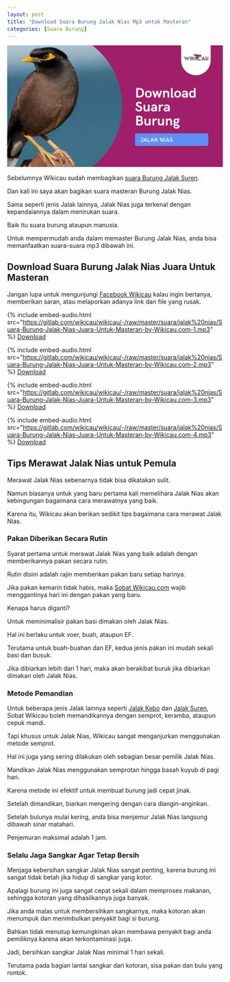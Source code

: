 ```yaml
---
layout: post
title: "Download Suara Burung Jalak Nias Mp3 untuk Masteran"
categories: [Suara Burung]
---
```


![](/images/suara-burung-jalak-nias.webp)

Sebelumnya Wikicau sudah membagikan [suara Burung Jalak Suren](https://wikicau.com/suara-burung-jalak-suren/).

Dan kali ini saya akan bagikan suara masteran Burung Jalak Nias.

Sama seperti jenis Jalak lainnya, Jalak Nias juga terkenal dengan kepandaiannya dalam menirukan suara.

Baik itu suara burung ataupun manusia.

Untuk mempermudah anda dalam memaster Burung Jalak Nias, anda bisa memanfaatkan suara-suara mp3 dibawah ini.

## Download Suara Burung Jalak Nias Juara Untuk Masteran

Jangan lupa untuk mengunjungi [Facebook Wikicau](https://facebook.com/wikicau) kalau ingin bertanya, memberikan saran, atau melaporkan adanya link dan file yang rusak.

{% include embed-audio.html src="https://gitlab.com/wikicau/wikicau/-/raw/master/suara/jalak%20nias/Suara-Burung-Jalak-Nias-Juara-Untuk-Masteran-by-Wikicau.com-1.mp3" %}
[Download](https://bit.ly/2L6YSd4)

{% include embed-audio.html src="https://gitlab.com/wikicau/wikicau/-/raw/master/suara/jalak%20nias/Suara-Burung-Jalak-Nias-Juara-Untuk-Masteran-by-Wikicau.com-2.mp3" %}
[Download](https://bit.ly/2Y0WtnL)

{% include embed-audio.html src="https://gitlab.com/wikicau/wikicau/-/raw/master/suara/jalak%20nias/Suara-Burung-Jalak-Nias-Juara-Untuk-Masteran-by-Wikicau.com-3.mp3" %}
[Download](https://bit.ly/2ZDQtSA)

{% include embed-audio.html src="https://gitlab.com/wikicau/wikicau/-/raw/master/suara/jalak%20nias/Suara-Burung-Jalak-Nias-Juara-Untuk-Masteran-by-Wikicau.com-4.mp3" %}
[Download](https://bit.ly/2XuAvwx)

## Tips Merawat Jalak Nias untuk Pemula

Merawat Jalak Nias sebenarnya tidak bisa dikatakan sulit.

Namun biasanya untuk yang baru pertama kali memelihara Jalak Nias akan kebingungan bagaimana cara merawatnya yang baik.

Karena itu, Wikicau akan berikan sedikit tips bagaimana cara merawat Jalak Nias.

### Pakan Diberikan Secara Rutin

Syarat pertama untuk merawat Jalak Nias yang baik adalah dengan memberikannya pakan secara rutin.

Rutin disini adalah rajin memberikan pakan baru setiap harinya.

Jika pakan kemarin tidak habis, maka [Sobat Wikicau.com](https://wikicau.com/) wajib menggantinya hari ini dengan pakan yang baru.

Kenapa harus diganti?

Untuk meminimalisir pakan basi dimakan oleh Jalak Nias.

Hal ini berlaku untuk voer, buah, ataupun EF.

Terutama untuk buah-buahan dan EF, kedua jenis pakan ini mudah sekali basi dan busuk.

Jika dibiarkan lebih dari 1 hari, maka akan berakibat buruk jika dibiarkan dimakan oleh Jalak Nias.

### Metode Pemandian

Untuk beberapa jenis Jalak lainnya seperti [Jalak Kebo](https://wikicau.com/suara-burung-jalak-kebo/) dan [Jalak Suren](https://wikicau.com/suara-burung-jalak-kebo/), Sobat Wikicau boleh memandikannya dengan semprot, keramba, ataupun cepuk mandi.

Tapi khusus untuk Jalak Nias, Wikicau sangat menganjurkan menggunakan metode semprot.

Hal ini juga yang sering dilakukan oleh sebagian besar pemilik Jalak Nias.

Mandikan Jalak Nias menggunakan semprotan hingga basah kuyub di pagi hari.

Karena metode ini efektif untuk membuat burung jadi cepat jinak.

Setelah dimandikan, biarkan mengering dengan cara diangin-anginkan.

Setelah bulunya mulai kering, anda bisa menjemur Jalak Nias langsung dibawah sinar matahari.

Penjemuran maksimal adalah 1 jam.

### Selalu Jaga Sangkar Agar Tetap Bersih

Menjaga kebersihan sangkar Jalak Nias sangat penting, karena burung ini sangat tidak betah jika hidup di sangkar yang kotor.

Apalagi burung ini juga sangat cepat sekali dalam memproses makanan, sehingga kotoran yang dihasilkannya juga banyak.

Jika anda malas untuk membersihkan sangkarnya, maka kotoran akan menumpuk dan menimbulkan penyakit bagi si burung.

Bahkan tidak menutup kemungkinan akan membawa penyakit bagi anda pemiliknya karena akan terkontaminasi juga.

Jadi, bersihkan sangkar Jalak Nias minimal 1 hari sekali.

Terutama pada bagian lantai sangkar dari kotoran, sisa pakan dan bulu yang rontok.